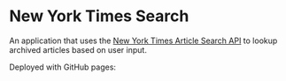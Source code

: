 # New York Times Search

An application that uses the [New York Times Article Search API](https://developer.nytimes.com/docs/articlesearch-product/1/overview) to lookup archived articles based on user input.

Deployed with GitHub pages: []()
